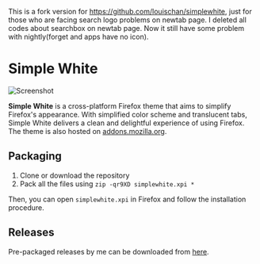 This is a fork version for https://github.com/louischan/simplewhite, just for those who are facing search logo problems on newtab page. I deleted all codes about searchbox on newtab page. Now it still have some problem with nightly(forget and apps have no icon).

# Simple White

![Screenshot](https://cloud.githubusercontent.com/assets/7802430/3677744/71d32946-1294-11e4-83d7-1f1a0785c6c7.png)

**Simple White** is a cross-platform Firefox theme that aims to simplify Firefox's appearance. With simplified color scheme and translucent tabs, Simple White delivers a clean and delightful experience of using Firefox. The theme is also hosted on [addons.mozilla.org](https://addons.mozilla.org/addon/simplewhite/).

## Packaging

1. Clone or download the repository
2. Pack all the files using `zip -qr9XD simplewhite.xpi *`

Then, you can open `simplewhite.xpi` in Firefox and follow the installation procedure.

## Releases

Pre-packaged releases by me can be downloaded from [here](https://github.com/lychichem/simplewhite/releases).
